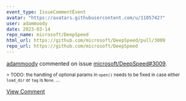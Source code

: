 ```yaml
---
event_type: IssueCommentEvent
avatar: "https://avatars.githubusercontent.com/u/1105742?"
user: adammoody
date: 2023-03-14
repo_name: microsoft/DeepSpeed
html_url: https://github.com/microsoft/DeepSpeed/pull/3009
repo_url: https://github.com/microsoft/DeepSpeed
---
```


<a href='https://github.com/adammoody' target='_blank'>adammoody</a> commented on issue <a href='https://github.com/microsoft/DeepSpeed/pull/3009' target='_blank'>microsoft/DeepSpeed#3009</a>.

<small>> TODO: the handling of optional params in `open()` needs to be fixed in case either `load_dir` or `tag` is `None`....</small>

<a href='https://github.com/microsoft/DeepSpeed/pull/3009' target='_blank'>View Comment</a>